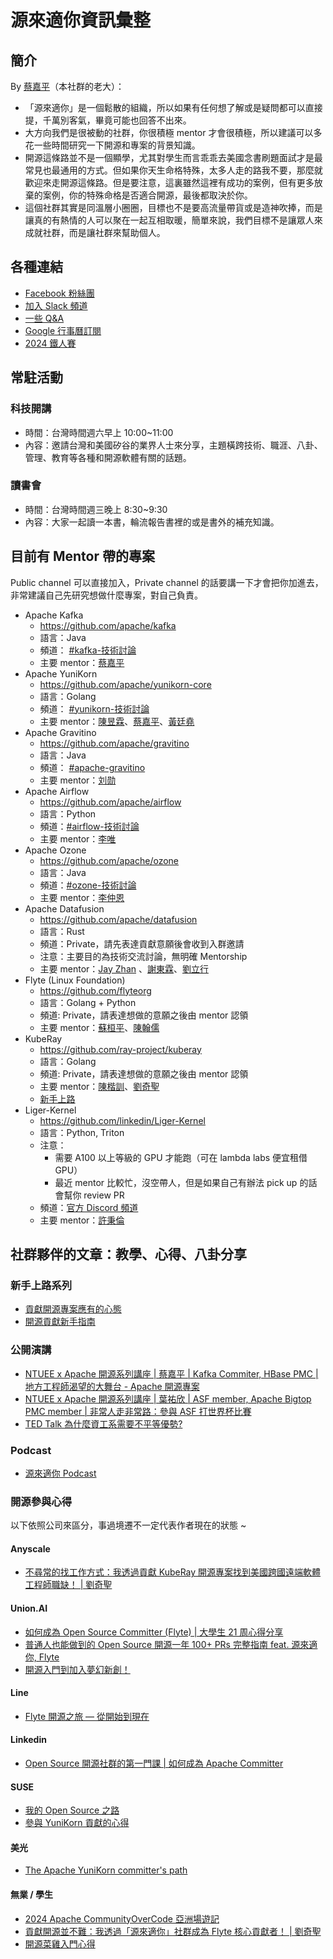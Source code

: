 # 源來適你資訊彙整

## 簡介

By [蔡嘉平]（本社群的老大）：

* 「源來適你」是一個鬆散的組織，所以如果有任何想了解或是疑問都可以直接提，千萬別客氣，畢竟可能也回答不出來。
* 大方向我們是很被動的社群，你很積極 mentor 才會很積極，所以建議可以多花一些時間研究一下開源和專案的背景知識。
* 開源這條路並不是一個顯學，尤其對學生而言乖乖去美國念書刷題面試才是最常見也最通用的方式。但如果你天生命格特殊，太多人走的路我不要，那麼就歡迎來走開源這條路。但是要注意，這裏雖然這裡有成功的案例，但有更多放棄的案例，你的特殊命格是否適合開源，最後都取決於你。
* 這個社群其實是同溫層小圈圈，目標也不是要高流量帶貨或是造神吹捧，而是讓真的有熱情的人可以聚在一起互相取暖，簡單來說，我們目標不是讓眾人來成就社群，而是讓社群來幫助個人。

## 各種連結

* [Facebook 粉絲團](https://www.facebook.com/opensource4you)
* [加入 Slack 頻道](https://join.slack.com/t/opensource4you/shared_invite/zt-2j496cnar-k2iEwdQ2ulgNmo8Hyk60Bg)
* [一些 Q&A](https://www.facebook.com/share/p/HWonrVV4eX3bE1za/)
* [Google 行事曆訂閱](https://calendar.google.com/calendar/u/0?cid=MzlmMjUyNzVkZDQxMWMyMDU0NGZhMzAxNzY3Yzg5YjE3YmQ1NTFlNGIzYWZkNWI1YzVmODY3OGU4MmZhNDg0OUBncm91cC5jYWxlbmRhci5nb29nbGUuY29t)
* [2024 鐵人賽](https://ithelp.ithome.com.tw/2024ironman/signup/team/365)

## 常駐活動

### 科技開講

* 時間：台灣時間週六早上 10:00~11:00
* 內容：邀請台灣和美國矽谷的業界人士來分享，主題橫跨技術、職涯、八卦、管理、教育等各種和開源軟體有關的話題。

### 讀書會

* 時間：台灣時間週三晚上 8:30~9:30
* 內容：大家一起讀一本書，輪流報告書裡的或是書外的補充知識。

## 目前有 Mentor 帶的專案

Public channel 可以直接加入，Private channel 的話要講一下才會把你加進去，非常建議自己先研究想做什麼專案，對自己負責。

* Apache Kafka
  * https://github.com/apache/kafka
  * 語言：Java
  * 頻道： [#kafka-技術討論]
  * 主要 mentor：[蔡嘉平]
* Apache YuniKorn
  * https://github.com/apache/yunikorn-core
  * 語言：Golang
  * 頻道： [#yunikorn-技術討論]
  * 主要 mentor：[陳昱霖]、[蔡嘉平]、[黃廷堯]
* Apache Gravitino
  * https://github.com/apache/gravitino
  * 語言：Java
  * 頻道： [#apache-gravitino]
  * 主要 mentor：[刘勋]
* Apache Airflow
  * https://github.com/apache/airflow
  * 語言：Python
  * 頻道：[#airflow-技術討論]
  * 主要 mentor：[李唯]
* Apache Ozone
  * https://github.com/apache/ozone
  * 語言：Java
  * 頻道：[#ozone-技術討論]
  * 主要 mentor：[李仲恩]
* Apache Datafusion
  * https://github.com/apache/datafusion
  * 語言：Rust
  * 頻道：Private，請先表達貢獻意願後會收到入群邀請
  * 注意：主要目的為技術交流討論，無明確 Mentorship
  * 主要 mentor：[Jay Zhan] 、[謝東霖]、[劉立行]
* Flyte (Linux Foundation)
  * https://github.com/flyteorg
  * 語言：Golang + Python
  * 頻道: Private，請表達想做的意願之後由 mentor 認領
  * 主要 mentor：[蘇桓平]、[陳翰儒]
* KubeRay
  * https://github.com/ray-project/kuberay
  * 語言：Golang
  * 頻道: Private，請表達想做的意願之後由 mentor 認領
  * 主要 mentor：[陳楷訓]、[劉奇聖]
  * [新手上路](./mentor-projects-information/kuberay.md)
* Liger-Kernel
  * https://github.com/linkedin/Liger-Kernel
  * 語言：Python, Triton
  * 注意：
    * 需要 A100 以上等級的 GPU 才能跑（可在 lambda labs 便宜租借 GPU）
    * 最近 mentor 比較忙，沒空帶人，但是如果自己有辦法 pick up 的話會幫你 review PR
  * 頻道：[官方 Discord 頻道][liger-kernel]
  * 主要 mentor：[許秉倫]

## 社群夥伴的文章：教學、心得、八卦分享

### 新手上路系列

* [貢獻開源專案應有的心態](./articles/opensource-contribution-mindset/README.md)
* [開源貢獻新手指南](https://chishengliu.com/zh-tw/series/%E9%96%8B%E6%BA%90%E8%B2%A2%E7%8D%BB%E6%96%B0%E6%89%8B%E6%8C%87%E5%8D%97/)

### 公開演講

- [NTUEE x Apache 開源系列講座 | 蔡嘉平 | Kafka Commiter, HBase PMC | 地方工程師渴望的大舞台 - Apache 開源專案](https://www.youtube.com/live/ltH3DcizGuI?si=P7ub6hcZFIlfYaWH)
- [NTUEE x Apache 開源系列講座 | 葉祐欣 | ASF member, Apache Bigtop PMC member | 非常人走非常路：參與 ASF 打世界杯比賽](https://www.youtube.com/live/YzWL5PlUx4s?si=-iHYa_sjbakj_NaS)
- [TED Talk 為什麼資工系需要不平等優勢?](https://youtu.be/aV-Pvb-qmC0?si=JHUDjGPIFs_8eZkC)

### Podcast
- [源來適你 Podcast](https://podcasts.apple.com/tw/podcast/%E6%BA%90%E4%BE%86%E9%81%A9%E4%BD%A0/id1674730463)

### 開源參與心得

以下依照公司來區分，事過境遷不一定代表作者現在的狀態 ~

#### Anyscale

- [不尋常的找工作方式：我透過貢獻 KubeRay 開源專案找到美國跨國遠端軟體工程師職缺！ | 劉奇聖](https://chishengliu.com/zh-tw/posts/join-anyscale-via-kuberay/)

#### Union\.AI

- [如何成為 Open Source Committer (Flyte) | 大學生 21 周心得分享](https://medium.com/@future-outlier/%E5%A6%82%E4%BD%95%E6%88%90%E7%82%BAopen-source-committer-flyte-%E5%A4%A7%E5%AD%B8%E7%94%9F21%E5%91%A8%E5%BF%83%E5%BE%97%E5%88%86%E4%BA%AB-c1c486af6a9c)
- [普通人也能做到的 Open Source 開源一年 100+ PRs 完整指南 feat. 源來適你, Flyte](https://medium.com/@future-outlier/%E6%99%AE%E9%80%9A%E4%BA%BA%E4%B9%9F%E8%83%BD%E5%81%9A%E5%88%B0%E7%9A%84-open-source-%E9%96%8B%E6%BA%90%E4%B8%80%E5%B9%B4-100-prs-%E5%AE%8C%E6%95%B4%E6%8C%87%E5%8D%97-feat-%E6%BA%90%E4%BE%86%E9%81%A9%E4%BD%A0-flyte-87b1cc29f093)
- [開源入門到加入夢幻新創！](https://medium.com/@troychiu/from-flyte-to-union-ai-%E9%96%8B%E6%BA%90%E5%85%A5%E9%96%80%E5%BF%83%E5%BE%97-6ca2dc4cd6e4)

#### Line
- [Flyte 開源之旅 — 從開始到現在](https://medium.com/@jasonlai1218/flyte%E9%96%8B%E6%BA%90%E4%B9%8B%E6%97%85-%E5%BE%9E%E9%96%8B%E5%A7%8B%E5%88%B0%E7%8F%BE%E5%9C%A8-efcf8afeb612)

#### Linkedin
- [Open Source 開源社群的第一門課 | 如何成為 Apache Committer](https://byronhsu1230.medium.com/open-source-%E9%96%8B%E6%BA%90%E7%A4%BE%E7%BE%A4%E7%9A%84%E7%AC%AC%E4%B8%80%E9%96%80%E8%AA%B2-%E5%A6%82%E4%BD%95%E6%88%90%E7%82%BA-apache-committer-451d42e853d6)

#### SUSE
- [我的 Open Source 之路](https://frank-yang.medium.com/%E6%88%91%E7%9A%84-open-source-%E4%B9%8B%E8%B7%AF-97b264d771e4)
- [參與 YuniKorn 貢獻的心得](https://www.facebook.com/share/p/1gg56eWQ73BPMtPo/)

#### 美光
- [The Apache YuniKorn committer's path](https://medium.com/@chenyulin0719/the-apache-yunikorn-committers-path-800c614a2d66)

#### 無業 / 學生

- [2024 Apache CommunityOverCode 亞洲場遊記](https://chishengliu.com/zh-tw/posts/apache-communityovercode-asia-2024-coauthored/)
- [貢獻開源並不難：我透過「源來適你」社群成為 Flyte 核心貢獻者！ | 劉奇聖](https://chishengliu.com/zh-tw/posts/become-flyte-committer/)
- [開源菜雞入門心得](https://medium.com/@Pupss_68096/%E9%96%8B%E6%BA%90%E8%8F%9C%E9%9B%9E%E5%85%A5%E9%96%80%E5%BF%83%E5%BE%97-fd54009ccf03)

<!-- Reference Links -->
[蔡嘉平]: https://opensource4you.slack.com/team/U050DD45D8W
[陳昱霖]: https://opensource4you.slack.com/team/U054DLDQ5TK
[刘勋]: https://opensource4you.slack.com/team/U06C9SHNYCF
[李唯]: https://opensource4you.slack.com/team/U0578610N8Y
[李仲恩]: https://opensource4you.slack.com/team/U0543FN6W68
[Jay Zhan]: https://opensource4you.slack.com/team/U056WNB4QTE
[謝東霖]: https://opensource4you.slack.com/team/U0511ETN3T6
[劉立行]: https://opensource4you.slack.com/team/U05PDKL13DK
[蘇桓平]: https://opensource4you.slack.com/team/U050WSFCVC3
[陳翰儒]: https://opensource4you.slack.com/team/U057WFZ09TP
[陳楷訓]: https://opensource4you.slack.com/team/U050V5VN4HH
[劉奇聖]: https://opensource4you.slack.com/team/U06CSLLGQNR
[許秉倫]: https://opensource4you.slack.com/team/U050YR3QCUB
[黃廷堯]: https://opensource4you.slack.com/team/U051KFFF0C9
[#kafka-技術討論]: https://opensource4you.slack.com/archives/C06MSQ9V4F3
[#yunikorn-技術討論]: https://opensource4you.slack.com/archives/C05PH5KB7NZ
[#apache-gravitino]: https://opensource4you.slack.com/archives/C07473LAC15
[#airflow-技術討論]: https://opensource4you.slack.com/archives/C07D4L435B5
[#ozone-技術討論]: https://opensource4you.slack.com/archives/C07PLV9QNLF
[liger-kernel]: https://discord.gg/HJnG69u62K
